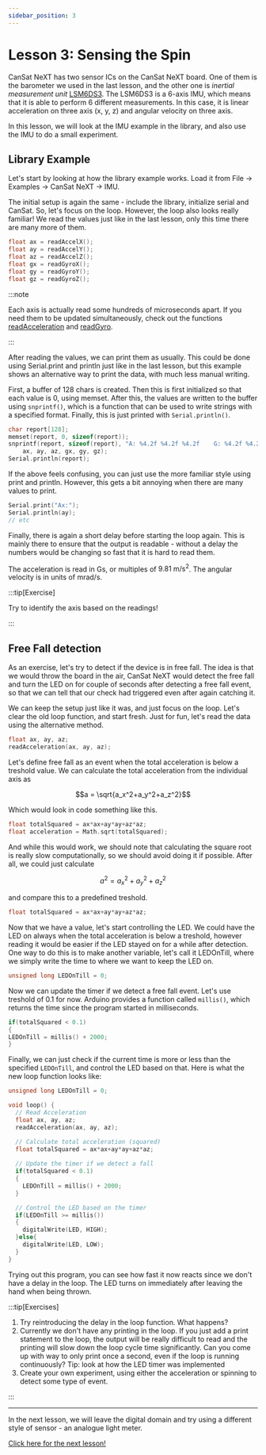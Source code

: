 ```yaml
---
sidebar_position: 3
---
```


# Lesson 3: Sensing the Spin

CanSat NeXT has two sensor ICs on the CanSat NeXT board. One of them is the barometer we used in the last lesson, and the other one is _inertial measurement unit_ [LSM6DS3](./../CanSat-hardware/on_board_sensors#IMU). The LSM6DS3 is a 6-axis IMU, which means that it is able to perform 6 different measurements. In this case, it is linear acceleration on three axis (x, y, z) and angular velocity on three axis.

In this lesson, we will look at the IMU example in the library, and also use the IMU to do a small experiment.

## Library Example

Let's start by looking at how the library example works. Load it from File -> Examples -> CanSat NeXT -> IMU.

The initial setup is again the same - include the library, initialize serial and CanSat. So, let's focus on the loop. However, the loop also looks really familiar! We read the values just like in the last lesson, only this time there are many more of them. 

```Cpp title="Reading IMU values"
float ax = readAccelX();
float ay = readAccelY();
float az = readAccelZ();
float gx = readGyroX();
float gy = readGyroY();
float gz = readGyroZ();
```

:::note

Each axis is actually read some hundreds of microseconds apart. If you need them to be updated simultaneously, check out the functions [readAcceleration](./../CanSat-software/library_specification#readacceleration) and [readGyro](./../CanSat-software/library_specification#readgyro).

:::

After reading the values, we can print them as usually. This could be done using Serial.print and println just like in the last lesson, but this example shows an alternative way to print the data, with much less manual writing.

First, a buffer of 128 chars is created. Then this is first initialized so that each value is 0, using memset. After this, the values are written to the buffer using `snprintf()`, which is a function that can be used to write strings with a specified format. Finally, this is just printed with `Serial.println()`.

```Cpp title="Fancy Printing"
char report[128];
memset(report, 0, sizeof(report));
snprintf(report, sizeof(report), "A: %4.2f %4.2f %4.2f    G: %4.2f %4.2f %4.2f",
    ax, ay, az, gx, gy, gz);
Serial.println(report);
```

If the above feels confusing, you can just use the more familiar style using print and println. However, this gets a bit annoying when there are many values to print.

```Cpp title="Regular Printing"
Serial.print("Ax:");
Serial.println(ay);
// etc
```

Finally, there is again a short delay before starting the loop again. This is mainly there to ensure that the output is readable - without a delay the numbers would be changing so fast that it is hard to read them.

The acceleration is read in Gs, or multiples of $9.81 \text{ m}/\text{s}^2$. The angular velocity is in units of $\text{mrad}/\text{s}$.

:::tip[Exercise]

Try to identify the axis based on the readings!

:::

## Free Fall detection

As an exercise, let's try to detect if the device is in free fall. The idea is that we would throw the board in the air, CanSat NeXT would detect the free fall and turn the LED on for couple of seconds after detecting a free fall event, so that we can tell that our check had triggered even after again catching it.

We can keep the setup just like it was, and just focus on the loop. Let's clear the old loop function, and start fresh. Just for fun, let's read the data using the alternative method.

```Cpp title="Read Acceleration"
float ax, ay, az;
readAcceleration(ax, ay, az);
```

Let's define free fall as an event when the total acceleration is below a treshold value. We can calculate the total acceleration from the individual axis as

$$a = \sqrt{a_x^2+a_y^2+a_z^2}$$

Which would look in code something like this.

```Cpp title="Calculating total acceleration"
float totalSquared = ax*ax+ay*ay+az*az;
float acceleration = Math.sqrt(totalSquared);
```

And while this would work, we should note that calculating the square root is really slow computationally, so we should avoid doing it if possible. After all, we could just calculate

$$a^2 = a_x^2+a_y^2+a_z^2$$

and compare this to a predefined treshold.

```Cpp title="Calculating total acceleration squared"
float totalSquared = ax*ax+ay*ay+az*az;
```

Now that we have a value, let's start controlling the LED. We could have the LED on always when the total acceleration is below a treshold, however reading it would be easier if the LED stayed on for a while after detection. One way to do this is to make another variable, let's call it LEDOnTill, where we simply write the time to where we want to keep the LED on.

```Cpp title="Timer variable"
unsigned long LEDOnTill = 0;
```

Now we can update the timer if we detect a free fall event. Let's use treshold of 0.1 for now. Arduino provides a function called `millis()`, which returns the time since the program started in milliseconds.

```Cpp title="Updating the timer"
if(totalSquared < 0.1)
{
LEDOnTill = millis() + 2000;
}
```

Finally, we can just check if the current time is more or less than the specified `LEDOnTill`, and control the LED based on that. Here is what the new loop function looks like:

```Cpp title="Free fall detecting loop function"
unsigned long LEDOnTill = 0;

void loop() {
  // Read Acceleration
  float ax, ay, az;
  readAcceleration(ax, ay, az);

  // Calculate total acceleration (squared)
  float totalSquared = ax*ax+ay*ay+az*az;
  
  // Update the timer if we detect a fall
  if(totalSquared < 0.1)
  {
    LEDOnTill = millis() + 2000;
  }

  // Control the LED based on the timer
  if(LEDOnTill >= millis())
  {
    digitalWrite(LED, HIGH);
  }else{
    digitalWrite(LED, LOW);
  }
}
```

Trying out this program, you can see how fast it now reacts since we don't have a delay in the loop. The LED turns on immediately after leaving the hand when being thrown.

:::tip[Exercises]

1. Try reintroducing the delay in the loop function. What happens?
2. Currently we don't have any printing in the loop. If you just add a print statement to the loop, the output will be really difficult to read and the printing will slow down the loop cycle time significantly. Can you come up with way to only print once a second, even if the loop is running continuously? Tip: look at how the LED timer was implemented
3. Create your own experiment, using either the acceleration or spinning to detect some type of event.

:::

---

In the next lesson, we will leave the digital domain and try using a different style of sensor - an analogue light meter.

[Click here for the next lesson!](./lesson4)